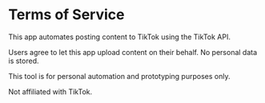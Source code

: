 # Terms of Service

This app automates posting content to TikTok using the TikTok API.

Users agree to let this app upload content on their behalf. No personal data is stored.

This tool is for personal automation and prototyping purposes only.

Not affiliated with TikTok.
